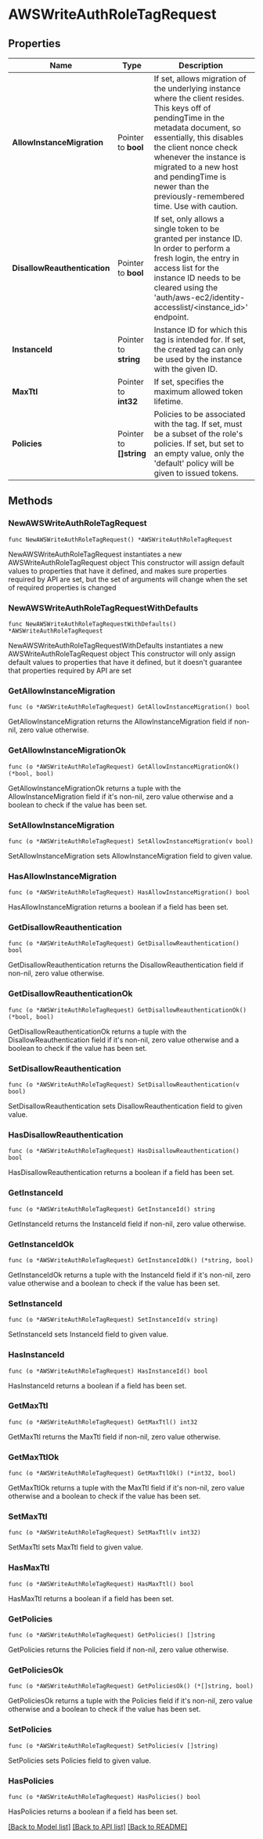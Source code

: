# AWSWriteAuthRoleTagRequest

## Properties

Name | Type | Description | Notes
------------ | ------------- | ------------- | -------------
**AllowInstanceMigration** | Pointer to **bool** | If set, allows migration of the underlying instance where the client resides. This keys off of pendingTime in the metadata document, so essentially, this disables the client nonce check whenever the instance is migrated to a new host and pendingTime is newer than the previously-remembered time. Use with caution. | [optional] [default to false]
**DisallowReauthentication** | Pointer to **bool** | If set, only allows a single token to be granted per instance ID. In order to perform a fresh login, the entry in access list for the instance ID needs to be cleared using the &#39;auth/aws-ec2/identity-accesslist/&lt;instance_id&gt;&#39; endpoint. | [optional] [default to false]
**InstanceId** | Pointer to **string** | Instance ID for which this tag is intended for. If set, the created tag can only be used by the instance with the given ID. | [optional] 
**MaxTtl** | Pointer to **int32** | If set, specifies the maximum allowed token lifetime. | [optional] [default to 0]
**Policies** | Pointer to **[]string** | Policies to be associated with the tag. If set, must be a subset of the role&#39;s policies. If set, but set to an empty value, only the &#39;default&#39; policy will be given to issued tokens. | [optional] 

## Methods

### NewAWSWriteAuthRoleTagRequest

`func NewAWSWriteAuthRoleTagRequest() *AWSWriteAuthRoleTagRequest`

NewAWSWriteAuthRoleTagRequest instantiates a new AWSWriteAuthRoleTagRequest object
This constructor will assign default values to properties that have it defined,
and makes sure properties required by API are set, but the set of arguments
will change when the set of required properties is changed

### NewAWSWriteAuthRoleTagRequestWithDefaults

`func NewAWSWriteAuthRoleTagRequestWithDefaults() *AWSWriteAuthRoleTagRequest`

NewAWSWriteAuthRoleTagRequestWithDefaults instantiates a new AWSWriteAuthRoleTagRequest object
This constructor will only assign default values to properties that have it defined,
but it doesn't guarantee that properties required by API are set

### GetAllowInstanceMigration

`func (o *AWSWriteAuthRoleTagRequest) GetAllowInstanceMigration() bool`

GetAllowInstanceMigration returns the AllowInstanceMigration field if non-nil, zero value otherwise.

### GetAllowInstanceMigrationOk

`func (o *AWSWriteAuthRoleTagRequest) GetAllowInstanceMigrationOk() (*bool, bool)`

GetAllowInstanceMigrationOk returns a tuple with the AllowInstanceMigration field if it's non-nil, zero value otherwise
and a boolean to check if the value has been set.

### SetAllowInstanceMigration

`func (o *AWSWriteAuthRoleTagRequest) SetAllowInstanceMigration(v bool)`

SetAllowInstanceMigration sets AllowInstanceMigration field to given value.

### HasAllowInstanceMigration

`func (o *AWSWriteAuthRoleTagRequest) HasAllowInstanceMigration() bool`

HasAllowInstanceMigration returns a boolean if a field has been set.

### GetDisallowReauthentication

`func (o *AWSWriteAuthRoleTagRequest) GetDisallowReauthentication() bool`

GetDisallowReauthentication returns the DisallowReauthentication field if non-nil, zero value otherwise.

### GetDisallowReauthenticationOk

`func (o *AWSWriteAuthRoleTagRequest) GetDisallowReauthenticationOk() (*bool, bool)`

GetDisallowReauthenticationOk returns a tuple with the DisallowReauthentication field if it's non-nil, zero value otherwise
and a boolean to check if the value has been set.

### SetDisallowReauthentication

`func (o *AWSWriteAuthRoleTagRequest) SetDisallowReauthentication(v bool)`

SetDisallowReauthentication sets DisallowReauthentication field to given value.

### HasDisallowReauthentication

`func (o *AWSWriteAuthRoleTagRequest) HasDisallowReauthentication() bool`

HasDisallowReauthentication returns a boolean if a field has been set.

### GetInstanceId

`func (o *AWSWriteAuthRoleTagRequest) GetInstanceId() string`

GetInstanceId returns the InstanceId field if non-nil, zero value otherwise.

### GetInstanceIdOk

`func (o *AWSWriteAuthRoleTagRequest) GetInstanceIdOk() (*string, bool)`

GetInstanceIdOk returns a tuple with the InstanceId field if it's non-nil, zero value otherwise
and a boolean to check if the value has been set.

### SetInstanceId

`func (o *AWSWriteAuthRoleTagRequest) SetInstanceId(v string)`

SetInstanceId sets InstanceId field to given value.

### HasInstanceId

`func (o *AWSWriteAuthRoleTagRequest) HasInstanceId() bool`

HasInstanceId returns a boolean if a field has been set.

### GetMaxTtl

`func (o *AWSWriteAuthRoleTagRequest) GetMaxTtl() int32`

GetMaxTtl returns the MaxTtl field if non-nil, zero value otherwise.

### GetMaxTtlOk

`func (o *AWSWriteAuthRoleTagRequest) GetMaxTtlOk() (*int32, bool)`

GetMaxTtlOk returns a tuple with the MaxTtl field if it's non-nil, zero value otherwise
and a boolean to check if the value has been set.

### SetMaxTtl

`func (o *AWSWriteAuthRoleTagRequest) SetMaxTtl(v int32)`

SetMaxTtl sets MaxTtl field to given value.

### HasMaxTtl

`func (o *AWSWriteAuthRoleTagRequest) HasMaxTtl() bool`

HasMaxTtl returns a boolean if a field has been set.

### GetPolicies

`func (o *AWSWriteAuthRoleTagRequest) GetPolicies() []string`

GetPolicies returns the Policies field if non-nil, zero value otherwise.

### GetPoliciesOk

`func (o *AWSWriteAuthRoleTagRequest) GetPoliciesOk() (*[]string, bool)`

GetPoliciesOk returns a tuple with the Policies field if it's non-nil, zero value otherwise
and a boolean to check if the value has been set.

### SetPolicies

`func (o *AWSWriteAuthRoleTagRequest) SetPolicies(v []string)`

SetPolicies sets Policies field to given value.

### HasPolicies

`func (o *AWSWriteAuthRoleTagRequest) HasPolicies() bool`

HasPolicies returns a boolean if a field has been set.


[[Back to Model list]](../README.md#documentation-for-models) [[Back to API list]](../README.md#documentation-for-api-endpoints) [[Back to README]](../README.md)


